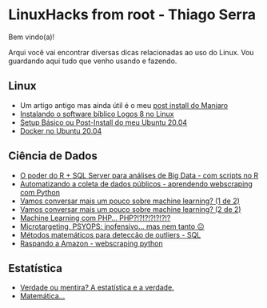 # LinuxHacks from root - Thiago Serra

Bem vindo(a)!

Arqui você vai encontrar diversas dicas relacionadas ao uso do Linux.
Vou guardando aqui tudo que venho usando e fazendo.

## Linux
- Um artigo antigo mas ainda útil é o meu [post install do Manjaro](manjaro.postinstall.md)
- [Instalando o software bíblico Logos 8 no Linux](LogosLinux.md)
- [Setup Básico ou Post-Install do meu Ubuntu 20.04](setup.inicial.ubuntu.md)
- [Docker no Ubuntu 20.04](docker.tutorial.md)



## Ciência de Dados
- [O poder do R + SQL Server para análises de Big Data - com scripts no R](https://medium.com/@thiagonce/o-poder-do-r-sql-server-para-an%C3%A1lises-de-big-data-com-scripts-no-r-b3b9e8c17a6d)
- [Automatizando a coleta de dados públicos - aprendendo webscraping com Python](https://medium.com/@thiagonce/automatizando-a-coleta-de-dados-p%C3%BAblicos-aprendendo-webscraping-com-python-d75303340dff)
- [Vamos conversar mais um pouco sobre machine learning? (1 de 2)](https://medium.com/@thiagonce/vamos-conversar-mais-um-pouco-sobre-machine-learning-1-de-2-e9ef88b7c929)
- [Vamos conversar mais um pouco sobre machine learning? (2 de 2)](https://medium.com/@thiagonce/vamos-conversar-mais-um-pouco-sobre-machine-learning-2-de-2-f011249d0a60)
- [Machine Learning com PHP… PHP?!?!?!?!?!?!?](https://medium.com/@thiagonce/machine-learning-com-php-php-b3e7536e23e1)
- [Microtargeting, PSYOPS: inofensivo… mas nem tanto 😐](https://medium.com/@thiagonce/microtargeting-psyops-inofensivo-mas-nem-tanto-a1e88fc3d068)
- [Métodos matemáticos para detecção de outliers - SQL](https://medium.com/@thiagonce/m%C3%A9todos-matem%C3%A1ticos-para-detec%C3%A7%C3%A3o-de-outliers-sql-96dbdd63bfcc)
- [Raspando a Amazon - webscraping python](https://medium.com/@thiagonce/raspando-a-amazon-python-webscraping-ec1a44c35a1c)



## Estatística
- [Verdade ou mentira? A estatística e a verdade.](https://medium.com/@thiagonce/verdade-ou-mentira-a-estat%C3%ADstica-e-a-verdade-35fc8cbee0b1)
- [Matemática...](https://medium.com/@thiagonce/matem%C3%A1tica-a26eec850901)


